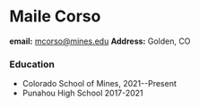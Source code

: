 # Maile Corso
**email:** mcorso@mines.edu
**Address:** Golden, CO
### Education
- Colorado School of Mines, 2021--Present
- Punahou High School 2017-2021

